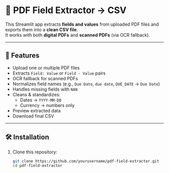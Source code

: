 # 📄 PDF Field Extractor → CSV

This Streamlit app extracts **fields and values** from uploaded PDF files and exports them into a **clean CSV file**.  
It works with both **digital PDFs** and **scanned PDFs** (via OCR fallback).

---

## 🚀 Features
- Upload one or multiple PDF files
- Extracts `Field: Value` or `Field - Value` pairs
- OCR fallback for scanned PDFs
- Normalizes field names (e.g., `Due Date`, `due date`, `DUE_DATE` → `Due Date`)
- Handles missing fields with `NAN`
- Cleans & standardizes:
  - Dates → `YYYY-MM-DD`
  - Currency → numbers only
- Preview extracted data
- Download final CSV

---

## 🛠️ Installation

1. Clone this repository:
   ```bash
   git clone https://github.com/yourusername/pdf-field-extractor.git
   cd pdf-field-extractor

